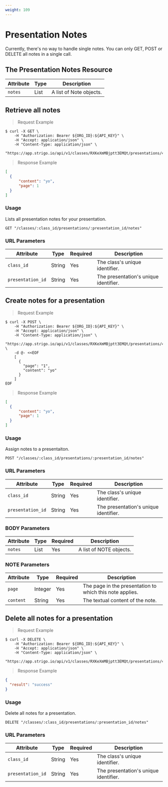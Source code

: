 ```yaml
---
weight: 109
---
```



# Presentation Notes

<aside class="notice">
Currently, there's no way to handle single notes. You can only GET, POST or DELETE all notes in a single call.
</aside>

## The Presentation Notes Resource

Attribute     | Type     | Description
---------     | -------  | -------
`notes`       | List     | A list of Note objects.


## Retrieve all notes

> Request Example

```shell
$ curl -X GET \
    -H "Authorization: Bearer ${ORG_ID}:${API_KEY}" \
    -H "Accept: application/json" \
    -H "Content-Type: application/json" \
    "https://app.strigo.io/api/v1/classes/RXKeXmMBjptt3EMQt/presentations/455e6c87af85c916d9bc2e7c/notes"
```

> Response Example

```json
[
  {
      "content": "yo",
      "page": 1
  }
]
```

### Usage

Lists all presentation notes for your presentation.

`GET "/classes/:class_id/presentations/:presentation_id/notes"`

### URL Parameters

Attribute  | Type    | Required | Description
---------  | ------- | -------  | -------
`class_id` | String  | Yes      | The class's unique identifier.
`presentation_id` | String | Yes | The presentation's unique identifier.


## Create notes for a presentation

> Request Example

```shell
$ curl -X POST \
    -H "Authorization: Bearer ${ORG_ID}:${API_KEY}" \
    -H "Accept: application/json" \
    -H "Content-Type: application/json" \
    "https://app.strigo.io/api/v1/classes/RXKeXmMBjptt3EMQt/presentations/455e6c87af85c916d9bc2e7c/notes" \
    -d @- <<EOF
    [
      {
        "page": "1",
        "content": "yo"
      }
    ]
EOF
```

> Response Example

```json
[
  {
      "content": "yo",
      "page": 1
  }
]
```

### Usage

Assign notes to a presentaiton.

`POST "/classes/:class_id/presentations/:presentation_id/notes"`

### URL Parameters

Attribute  | Type    | Required | Description
---------  | ------- | -------  | -------
`class_id` | String  | Yes      | The class's unique identifier.
`presentation_id` | String | Yes | The presentation's unique identifier.

### BODY Parameters

Attribute     | Type     | Required | Description
---------     | -------  | -------  | -------
`notes`       | List     | Yes      | A list of NOTE objects.

### NOTE Parameters

Attribute     | Type     | Required | Description
---------     | -------  | -------  | -------
`page`        | Integer  | Yes      | The page in the presentation to which this note applies.
`content`     | String   | Yes      | The textual content of the note.


## Delete all notes for a presentation

> Request Example

```shell
$ curl -X DELETE \
    -H "Authorization: Bearer ${ORG_ID}:${API_KEY}" \
    -H "Accept: application/json" \
    -H "Content-Type: application/json" \
    "https://app.strigo.io/api/v1/classes/RXKeXmMBjptt3EMQt/presentations/455e6c87af85c916d9bc2e7c/notes"
```

> Response Example

```json
{
  "result": "success"
}
```

### Usage

Delete all notes for a presentation.

`DELETE "/classes/:class_id/presentations/:presentation_id/notes"`

### URL Parameters

Attribute  | Type    | Required | Description
---------  | ------- | -------  | -------
`class_id` | String  | Yes      | The class's unique identifier.
`presentation_id` | String | Yes | The presentation's unique identifier.

